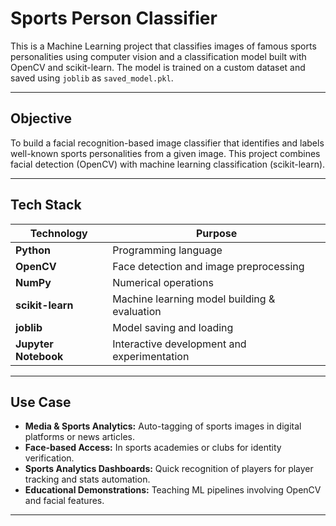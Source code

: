 #  Sports Person Classifier

This is a Machine Learning project that classifies images of famous sports personalities using computer vision and a classification model built with OpenCV and scikit-learn. The model is trained on a custom dataset and saved using `joblib` as `saved_model.pkl`.

---

##  Objective

To build a facial recognition-based image classifier that identifies and labels well-known sports personalities from a given image. This project combines facial detection (OpenCV) with machine learning classification (scikit-learn).

---

##  Tech Stack

| Technology      | Purpose                                  |
|------------------|------------------------------------------|
| **Python**       | Programming language                     |
| **OpenCV**       | Face detection and image preprocessing   |
| **NumPy**        | Numerical operations                     |
| **scikit-learn** | Machine learning model building & evaluation |
| **joblib**       | Model saving and loading                 |
| **Jupyter Notebook** | Interactive development and experimentation |

---

##  Use Case

- **Media & Sports Analytics:** Auto-tagging of sports images in digital platforms or news articles.
-  **Face-based Access:** In sports academies or clubs for identity verification.
-  **Sports Analytics Dashboards:** Quick recognition of players for player tracking and stats automation.
-  **Educational Demonstrations:** Teaching ML pipelines involving OpenCV and facial features.

---

